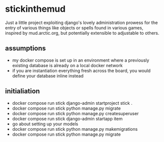 # stickinthemud

Just a little project exploiting django's lovely administration prowess for the entry of various things like objects or spells found in various games, inspired by mud.arctic.org, but potentially extensible to adjustable to others.

## assumptions

- my docker compose is set up in an environment where a previously existing database is already on a local docker network
- if you are instantiation everything fresh across the board, you would define your database inline instead

## initialiation

- docker compose run stick django-admin startproject stick .
- docker compose run stick python manage.py migrate
- docker compose run stick python manage.py createsuperuser
- docker compose run stick django-admin startapp item
- go about setting up your models
- docker compose run stick python manage.py makemigrations
- docker compose run stick python manage.py migrate